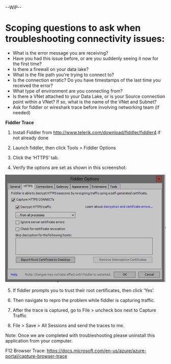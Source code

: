 --WIP--

Scoping questions to ask when troubleshooting connectivity issues:
======================================================

- What is the error message you are receiving? 
- Have you had this issue before, or are you suddenly seeing it now for the first time?
- Is there a firewall on your data lake?
- What is the file path you're trying to connect to?
- Is the connection erratic? Do you have timestamps of the last time you received the error?
- What type of environment are you connecting from? 
- Is there a VNet attached to your Data Lake, or is your Source connection point within a VNet? If so, what is the name of the VNet and Subnet?
- Ask for fiddler or wireshark trace before involving networking team (if needed)


**Fiddler Trace** 

1. Install Fiddler from http://www.telerik.com/download/fiddler/fiddler4 if not already done 

1. Launch fiddler, then click Tools > Fiddler Options 

1. Click the ‘HTTPS’ tab. 

1. Verify the options are set as shown in this screenshot: 
 

 ![GetImage.jpeg](/.attachments/GetImage-6ac74b9e-3806-43a9-916f-f0d0b8064ddf.jpeg)


5. If fiddler prompts you to trust their root certificates, then click ‘Yes’. 

1. Then navigate to repro the problem while fiddler is capturing traffic. 

1. After the trace is captured, go to File > uncheck box next to Capture Traffic 

1. File > Save > All Sessions and send the traces to me. 

 

Note: Once we are completed with troubleshooting please uninstall this application from your computer.  


F12 Browser Trace: https://docs.microsoft.com/en-us/azure/azure-portal/capture-browser-trace
